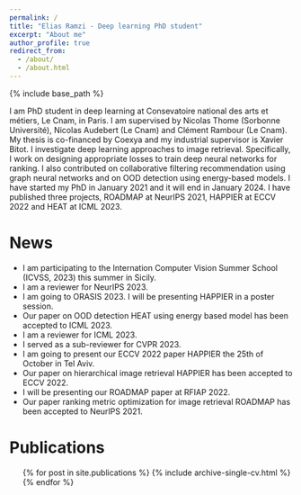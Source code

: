```yaml
---
permalink: /
title: "Elias Ramzi - Deep learning PhD student"
excerpt: "About me"
author_profile: true
redirect_from:
  - /about/
  - /about.html
---
```


{% include base_path %}

I am PhD student in deep learning at Consevatoire national des arts et métiers, Le Cnam, in Paris. I am supervised by Nicolas Thome (Sorbonne Université), Nicolas Audebert (Le Cnam) and Clément Rambour (Le Cnam).
My thesis is co-financed by Coexya and my industrial supervisor is Xavier Bitot.
I investigate deep learning approaches to image retrieval. Specifically, I work on designing appropriate losses to train deep neural networks for ranking. I also contributed on collaborative filtering recommendation using graph neural networks and on OOD detection using energy-based models. I have started my PhD in January 2021 and it will end in January 2024.
I have published three projects, ROADMAP at NeurIPS 2021, HAPPIER at ECCV 2022 and HEAT at ICML 2023.

<!-- A data-driven personal website
====== -->

News
======
* I am participating to the Internation Computer Vision Summer School (ICVSS, 2023) this summer in Sicily.
* I am a reviewer for NeurIPS 2023.
* I am going to ORASIS 2023. I will be presenting HAPPIER in a poster session.
* Our paper on OOD detection HEAT using energy based model has been accepted to ICML 2023.
* I am a reviewer for ICML 2023.
* I served as a sub-reviewer for CVPR 2023.
* I am going to present our ECCV 2022 paper HAPPIER the 25th of October in Tel Aviv.
* Our paper on hierarchical image retrieval HAPPIER has been accepted to ECCV 2022.
* I will be presenting our ROADMAP paper at RFIAP 2022.
* Our paper ranking metric optimization for image retrieval ROADMAP has been accepted to NeurIPS 2021.


Publications
======
  <ul>{% for post in site.publications %}
    {% include archive-single-cv.html %}
  {% endfor %}</ul>
